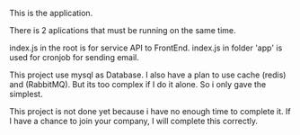 This is the application.


There is 2 aplications that must be running on the same time. 

index.js in the root is for service API to FrontEnd.
index.js in folder 'app' is used for cronjob for sending email.

This project use mysql as Database. I also have a plan to use cache (redis) and (RabbitMQ). But its too complex if I do it alone. So i only gave the simplest.


This project is not done yet because i have no enough time to complete it. If I have a chance to join your company, I will complete this correctly.

